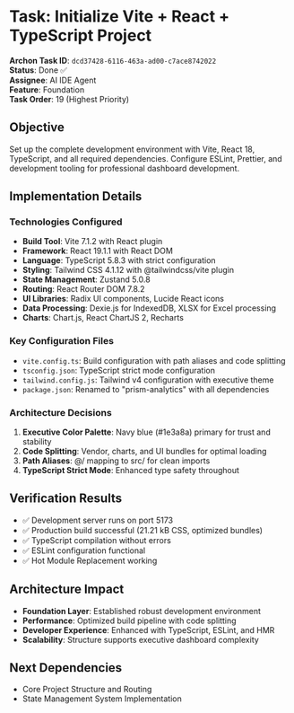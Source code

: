 # Task: Initialize Vite + React + TypeScript Project

**Archon Task ID**: `dcd37428-6116-463a-ad00-c7ace8742022`  
**Status**: Done ✅  
**Assignee**: AI IDE Agent  
**Feature**: Foundation  
**Task Order**: 19 (Highest Priority)  

## Objective
Set up the complete development environment with Vite, React 18, TypeScript, and all required dependencies. Configure ESLint, Prettier, and development tooling for professional dashboard development.

## Implementation Details

### Technologies Configured
- **Build Tool**: Vite 7.1.2 with React plugin
- **Framework**: React 19.1.1 with React DOM
- **Language**: TypeScript 5.8.3 with strict configuration
- **Styling**: Tailwind CSS 4.1.12 with @tailwindcss/vite plugin
- **State Management**: Zustand 5.0.8
- **Routing**: React Router DOM 7.8.2
- **UI Libraries**: Radix UI components, Lucide React icons
- **Data Processing**: Dexie.js for IndexedDB, XLSX for Excel processing
- **Charts**: Chart.js, React ChartJS 2, Recharts

### Key Configuration Files
- `vite.config.ts`: Build configuration with path aliases and code splitting
- `tsconfig.json`: TypeScript strict mode configuration
- `tailwind.config.js`: Tailwind v4 configuration with executive theme
- `package.json`: Renamed to "prism-analytics" with all dependencies

### Architecture Decisions
1. **Executive Color Palette**: Navy blue (#1e3a8a) primary for trust and stability
2. **Code Splitting**: Vendor, charts, and UI bundles for optimal loading
3. **Path Aliases**: @/ mapping to src/ for clean imports
4. **TypeScript Strict Mode**: Enhanced type safety throughout

## Verification Results
- ✅ Development server runs on port 5173
- ✅ Production build successful (21.21 kB CSS, optimized bundles)
- ✅ TypeScript compilation without errors
- ✅ ESLint configuration functional
- ✅ Hot Module Replacement working

## Architecture Impact
- **Foundation Layer**: Established robust development environment
- **Performance**: Optimized build pipeline with code splitting
- **Developer Experience**: Enhanced with TypeScript, ESLint, and HMR
- **Scalability**: Structure supports executive dashboard complexity

## Next Dependencies
- Core Project Structure and Routing
- State Management System Implementation